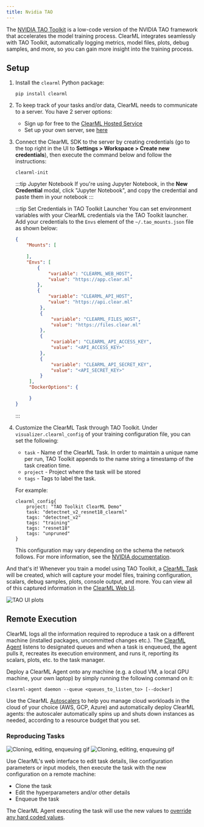 ```yaml
---
title: Nvidia TAO
---
```


The [NVIDIA TAO Toolkit](https://docs.nvidia.com/tao/tao-toolkit/index.html) is a low-code version of the NVIDIA TAO 
framework that accelerates the model training process. ClearML integrates seamlessly with TAO Toolkit, automatically 
logging metrics, model files, plots, debug samples, and more, so you can gain more insight into the training process.

## Setup

1. Install the `clearml` Python package:

   ```commandline
   pip install clearml
   ``` 
   
1. To keep track of your tasks and/or data, ClearML needs to communicate to a server. You have 2 server options:
    * Sign up for free to the [ClearML Hosted Service](https://app.clear.ml/) 
    * Set up your own server, see [here](../deploying_clearml/clearml_server.md)  
1. Connect the ClearML SDK to the server by creating credentials (go to the top right in the UI to **Settings > Workspace > Create new credentials**), 
   then execute the command below and follow the instructions:

   ```commandline
   clearml-init
   ```
   
   :::tip Jupyter Notebook 
   If you're using Jupyter Notebook, in the **New Credential** modal, click "Jupyter Notebook", and copy the credential and paste
   them in your notebook 
   :::

   :::tip Set Credentials in TAO Toolkit Launcher
   You can set environment variables with your ClearML credentials via the TAO Toolkit launcher. Add your credentials 
   to the `Envs` element of the `~/.tao_mounts.json` file as shown below:
   ```json
   {
       "Mounts": [
      
       ],
       "Envs": [
           {
               "variable": "CLEARML_WEB_HOST",
               "value": "https://app.clear.ml"
           },
           {
               "variable": "CLEARML_API_HOST",
               "value": "https://api.clear.ml"
            },
            {
                "variable": "CLEARML_FILES_HOST",
                "value": "https://files.clear.ml"
            },
            {
                "variable": "CLEARML_API_ACCESS_KEY",
                "value": "<API_ACCESS_KEY>"
            },
            {
                "variable": "CLEARML_API_SECRET_KEY",
                "value": "<API_SECRET_KEY>"
            }
        ],
        "DockerOptions": {
   
        }
   }
   ```
   :::

1. Customize the ClearML Task through TAO Toolkit. Under `visualizer.clearml_config` of your training configuration file,
   you can set the following:
   * `task` - Name of the ClearML Task. In order to maintain a unique name per run, TAO Toolkit appends to the name 
   string a timestamp of the task creation time. 
   * `project` - Project where the task will be stored
   * `tags` - Tags to label the task. 
   
   For example:
   ```
   clearml_config{
       project: "TAO Toolkit ClearML Demo"
       task: "detectnet_v2_resnet18_clearml"
       tags: "detectnet_v2"
       tags: "training"
       tags: "resnet18"
       tags: "unpruned"
   }
   ```
   This configuration may vary depending on the schema the network follows. For more information, see the [NVIDIA documentation](https://docs.nvidia.com/tao/tao-toolkit/text/mlops/clearml.html#configuring-the-clearml-element-in-the-training-spec). 


And that's it! Whenever you train a model using TAO Toolkit, a [ClearML Task](../fundamentals/task.md) will be created, 
which will capture your model files, training configuration, scalars, debug samples, plots, console output, and more. 
You can view all of this captured information in the [ClearML Web UI](../webapp/webapp_exp_track_visual.md). 

![TAO UI plots](../img/integrations_nvidia_tao_plots.png)

## Remote Execution
ClearML logs all the information required to reproduce a task on a different machine (installed packages, 
uncommitted changes etc.). The [ClearML Agent](../clearml_agent.md) listens to designated queues and when a task is 
enqueued, the agent pulls it, recreates its execution environment, and runs it, reporting its scalars, plots, etc. to the 
task manager.

Deploy a ClearML Agent onto any machine (e.g. a cloud VM, a local GPU machine, your own laptop) by simply running 
the following command on it:

```commandline
clearml-agent daemon --queue <queues_to_listen_to> [--docker]
```

Use the ClearML [Autoscalers](../cloud_autoscaling/autoscaling_overview.md) to help you manage cloud workloads in the 
cloud of your choice (AWS, GCP, Azure) and automatically deploy ClearML agents: the autoscaler automatically spins up 
and shuts down instances as needed, according to a resource budget that you set.


### Reproducing Tasks

![Cloning, editing, enqueuing gif](../img/gif/integrations_yolov5.gif#light-mode-only)
![Cloning, editing, enqueuing gif](../img/gif/integrations_yolov5_dark.gif#dark-mode-only)

Use ClearML's web interface to edit task details, like configuration parameters or input models, then execute the task 
with the new configuration on a remote machine:
* Clone the task
* Edit the hyperparameters and/or other details 
* Enqueue the task

The ClearML Agent executing the task will use the new values to [override any hard coded values](../clearml_agent.md). 
